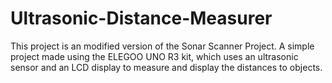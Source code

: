 # Ultrasonic-Distance-Measurer
This project is an modified version of the Sonar Scanner Project. A simple project made using the ELEGOO UNO R3 kit, which uses an ultrasonic sensor and an LCD display to measure and display the distances to objects. 
